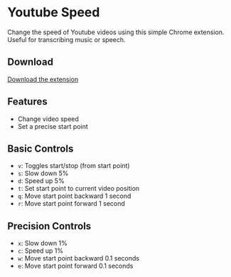 # Youtube Speed

Change the speed of Youtube videos using this simple Chrome extension. Useful for transcribing music or speech.

## Download

[Download the extension](https://chrome.google.com/webstore/detail/youtube-speed-changer/lpdejbagojlmdllknjdoonhkieeecpch)

## Features

- Change video speed
- Set a precise start point

## Basic Controls

- `v`: Toggles start/stop (from start point)
- `s`: Slow down 5%
- `d`: Speed up 5%
- `t`: Set start point to current video position
- `q`: Move start point backward 1 second
- `r`: Move start point forward 1 second

## Precision Controls

- `x`: Slow down 1%
- `c`: Speed up 1%
- `w`: Move start point backward 0.1 seconds
- `e`: Move start point forward 0.1 seconds
